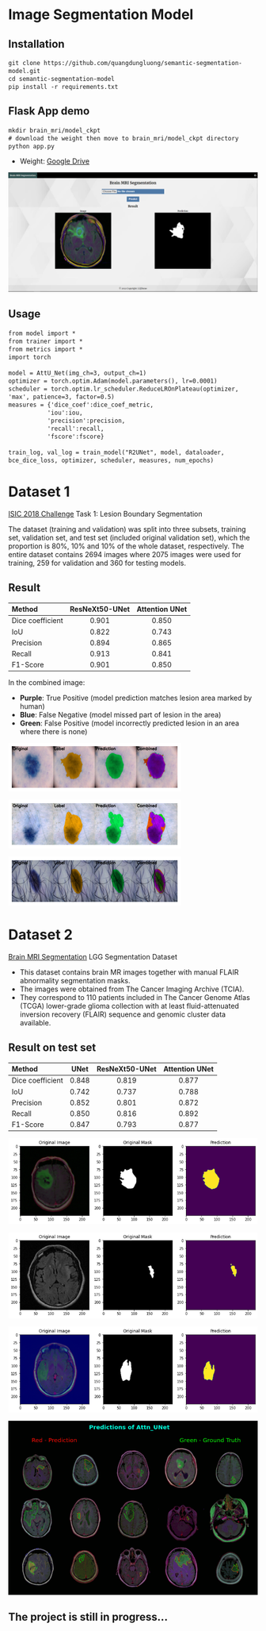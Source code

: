 # Image Segmentation Model

## Installation
```
git clone https://github.com/quangdungluong/semantic-segmentation-model.git
cd semantic-segmentation-model
pip install -r requirements.txt
```

## Flask App demo
```
mkdir brain_mri/model_ckpt
# download the weight then move to brain_mri/model_ckpt directory
python app.py
```
- Weight: [Google Drive](https://drive.google.com/file/d/1FT-EAjxe3kKXd7pYeRyLePV-bvAeGftC/view?usp=sharing)

![Demo Flask App](./results/demo.PNG)


## Usage
```
from model import *
from trainer import *
from metrics import *
import torch

model = AttU_Net(img_ch=3, output_ch=1)
optimizer = torch.optim.Adam(model.parameters(), lr=0.0001)
scheduler = torch.optim.lr_scheduler.ReduceLROnPlateau(optimizer, 'max', patience=3, factor=0.5)
measures = {'dice_coef':dice_coef_metric,
           'iou':iou,
           'precision':precision,
           'recall':recall,
           'fscore':fscore}

train_log, val_log = train_model("R2UNet", model, dataloader, bce_dice_loss, optimizer, scheduler, measures, num_epochs)
```

# Dataset 1
[ISIC 2018 Challenge](https://challenge2018.isic-archive.com/task1/training/) Task 1: Lesion Boundary Segmentation

The dataset (training and validation) was split into three subsets, training set, validation set, and test set (included original validation set), which the proportion is 80%, 10% and 10% of the whole dataset, respectively. The entire dataset contains 2694 images where 2075 images were used for training, 259 for validation and 360 for testing models.

## Result

|   Method          | ResNeXt50-UNet    |   Attention UNet  |
| :---              | :---:             | :---:             |
| Dice coefficient  | 0.901             | 0.850             |
| IoU               | 0.822             | 0.743             |
| Precision         | 0.894             | 0.865             |
| Recall            | 0.913             | 0.841             |
| F1-Score          | 0.901             | 0.850             |


In the combined image:
- **Purple**: True Positive (model prediction matches lesion area marked by human)
- **Blue**: False Negative (model missed part of lesion in the area)
- **Green**: False Positive (model incorrectly predicted lesion in an area where there is none)

![](./results/isic2018/attn_1.png)

![](./results/isic2018/attn_2.png)

![](./results/isic2018/attn_3.png)


# Dataset 2
[Brain MRI Segmentation](https://www.kaggle.com/datasets/mateuszbuda/lgg-mri-segmentation) LGG Segmentation Dataset
* This dataset contains brain MR images together with manual FLAIR abnormality segmentation masks.
* The images were obtained from The Cancer Imaging Archive (TCIA).
* They correspond to 110 patients included in The Cancer Genome Atlas (TCGA) lower-grade glioma collection with at least fluid-attenuated inversion recovery (FLAIR) sequence and genomic cluster data available.

## Result on test set

|   Method          | UNet              | ResNeXt50-UNet    | Attention UNet    |
| :---              | :---:             | :---:             | :---:             |
| Dice coefficient  | 0.848             | 0.819             | 0.877             |
| IoU               | 0.742             | 0.737             | 0.788             |
| Precision         | 0.852             | 0.801             | 0.872             |
| Recall            | 0.850             | 0.816             | 0.892             |
| F1-Score          | 0.847             | 0.793             | 0.877             |

![](./results/LGG/attn_1.png)

![](./results/LGG/attn_2.png)

![](./results/LGG/attn_3.png)

![](./results/LGG/predictions_of_attn_unet.gif)


## The project is still in progress...
